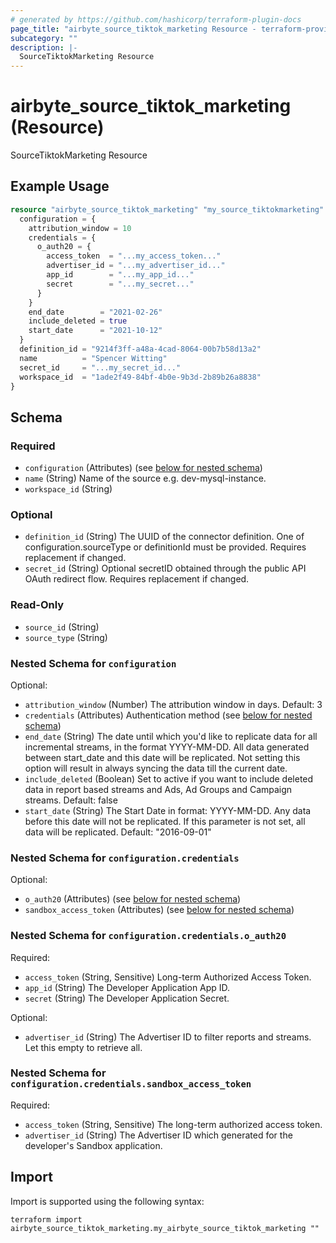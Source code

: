 ```yaml
---
# generated by https://github.com/hashicorp/terraform-plugin-docs
page_title: "airbyte_source_tiktok_marketing Resource - terraform-provider-airbyte"
subcategory: ""
description: |-
  SourceTiktokMarketing Resource
---
```


# airbyte_source_tiktok_marketing (Resource)

SourceTiktokMarketing Resource

## Example Usage

```terraform
resource "airbyte_source_tiktok_marketing" "my_source_tiktokmarketing" {
  configuration = {
    attribution_window = 10
    credentials = {
      o_auth20 = {
        access_token  = "...my_access_token..."
        advertiser_id = "...my_advertiser_id..."
        app_id        = "...my_app_id..."
        secret        = "...my_secret..."
      }
    }
    end_date        = "2021-02-26"
    include_deleted = true
    start_date      = "2021-10-12"
  }
  definition_id = "9214f3ff-a48a-4cad-8064-00b7b58d13a2"
  name          = "Spencer Witting"
  secret_id     = "...my_secret_id..."
  workspace_id  = "1ade2f49-84bf-4b0e-9b3d-2b89b26a8838"
}
```

<!-- schema generated by tfplugindocs -->
## Schema

### Required

- `configuration` (Attributes) (see [below for nested schema](#nestedatt--configuration))
- `name` (String) Name of the source e.g. dev-mysql-instance.
- `workspace_id` (String)

### Optional

- `definition_id` (String) The UUID of the connector definition. One of configuration.sourceType or definitionId must be provided. Requires replacement if changed.
- `secret_id` (String) Optional secretID obtained through the public API OAuth redirect flow. Requires replacement if changed.

### Read-Only

- `source_id` (String)
- `source_type` (String)

<a id="nestedatt--configuration"></a>
### Nested Schema for `configuration`

Optional:

- `attribution_window` (Number) The attribution window in days. Default: 3
- `credentials` (Attributes) Authentication method (see [below for nested schema](#nestedatt--configuration--credentials))
- `end_date` (String) The date until which you'd like to replicate data for all incremental streams, in the format YYYY-MM-DD. All data generated between start_date and this date will be replicated. Not setting this option will result in always syncing the data till the current date.
- `include_deleted` (Boolean) Set to active if you want to include deleted data in report based streams and Ads, Ad Groups and Campaign streams. Default: false
- `start_date` (String) The Start Date in format: YYYY-MM-DD. Any data before this date will not be replicated. If this parameter is not set, all data will be replicated. Default: "2016-09-01"

<a id="nestedatt--configuration--credentials"></a>
### Nested Schema for `configuration.credentials`

Optional:

- `o_auth20` (Attributes) (see [below for nested schema](#nestedatt--configuration--credentials--o_auth20))
- `sandbox_access_token` (Attributes) (see [below for nested schema](#nestedatt--configuration--credentials--sandbox_access_token))

<a id="nestedatt--configuration--credentials--o_auth20"></a>
### Nested Schema for `configuration.credentials.o_auth20`

Required:

- `access_token` (String, Sensitive) Long-term Authorized Access Token.
- `app_id` (String) The Developer Application App ID.
- `secret` (String) The Developer Application Secret.

Optional:

- `advertiser_id` (String) The Advertiser ID to filter reports and streams. Let this empty to retrieve all.


<a id="nestedatt--configuration--credentials--sandbox_access_token"></a>
### Nested Schema for `configuration.credentials.sandbox_access_token`

Required:

- `access_token` (String, Sensitive) The long-term authorized access token.
- `advertiser_id` (String) The Advertiser ID which generated for the developer's Sandbox application.

## Import

Import is supported using the following syntax:

```shell
terraform import airbyte_source_tiktok_marketing.my_airbyte_source_tiktok_marketing ""
```
